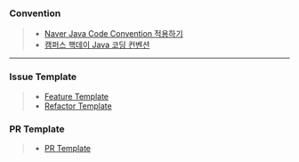 ### Convention
> - [Naver Java Code Convention 적용하기](convention/HELP.md)
> - [캠퍼스 핵데이 Java 코딩 컨벤션](https://naver.github.io/hackday-conventions-java/)





---
### Issue Template
> - [Feature Template](.github/ISSUE_TEMPLATE/feature_request.md)
> - [Refactor Template](.github/ISSUE_TEMPLATE/refactor_request.md)

### PR Template
> - [PR Template](.github/PULL_REQUEST_TEMPLATE.md)
 
